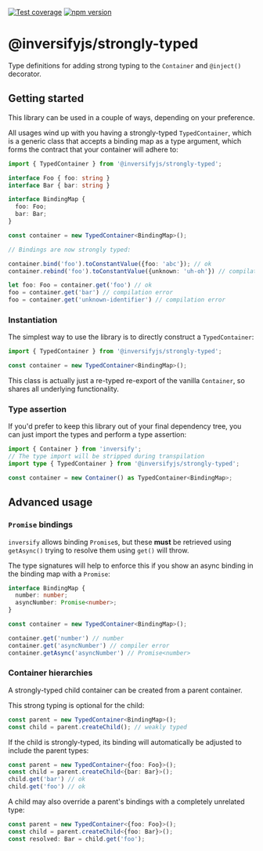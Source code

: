 [![Test coverage](https://codecov.io/gh/inversify/monorepo/branch/main/graph/badge.svg?flag=%40inversifyjs%2Fstrongly-typed)](https://codecov.io/gh/inversify/monorepo/branch/main/graph/badge.svg?flag=%40inversifyjs%2Fstrongly-typed)
[![npm version](https://img.shields.io/github/package-json/v/inversify/monorepo?filename=packages%2Fcontainer%2Flibraries%2Fstrongly-typed%2Fpackage.json&style=plastic)](https://www.npmjs.com/package/@inversifyjs/strongly-typed)

# @inversifyjs/strongly-typed

Type definitions for adding strong typing to the `Container` and `@inject()` decorator.


## Getting started

This library can be used in a couple of ways, depending on your preference.

All usages wind up with you having a strongly-typed `TypedContainer`, which is a generic class that accepts a binding map as a type argument, which forms the contract that your container will adhere to:

```ts
import { TypedContainer } from '@inversifyjs/strongly-typed';

interface Foo { foo: string }
interface Bar { bar: string }

interface BindingMap {
  foo: Foo;
  bar: Bar;
}

const container = new TypedContainer<BindingMap>();

// Bindings are now strongly typed:

container.bind('foo').toConstantValue({foo: 'abc'}); // ok
container.rebind('foo').toConstantValue({unknown: 'uh-oh'}) // compilation error

let foo: Foo = container.get('foo') // ok
foo = container.get('bar') // compilation error
foo = container.get('unknown-identifier') // compilation error
```

### Instantiation

The simplest way to use the library is to directly construct a `TypedContainer`:

```ts
import { TypedContainer } from '@inversifyjs/strongly-typed';

const container = new TypedContainer<BindingMap>();
```

This class is actually just a re-typed re-export of the vanilla `Container`, so shares all underlying functionality.

### Type assertion

If you'd prefer to keep this library out of your final dependency tree, you can just import the types and perform a type assertion:

```ts
import { Container } from 'inversify';
// The type import will be stripped during transpilation
import type { TypedContainer } from '@inversifyjs/strongly-typed';

const container = new Container() as TypedContainer<BindingMap>;
```


## Advanced usage

### `Promise` bindings

`inversify` allows binding `Promise`s, but these **must** be retrieved using `getAsync()` trying to resolve them using `get()` will throw.

The type signatures will help to enforce this if you show an async binding in the binding map with a `Promise`:

```ts
interface BindingMap {
  number: number;
  asyncNumber: Promise<number>;
}

const container = new TypedContainer<BindingMap>();

container.get('number') // number
container.get('asyncNumber') // compiler error
container.getAsync('asyncNumber') // Promise<number>
```

### Container hierarchies

A strongly-typed child container can be created from a parent container.

This strong typing is optional for the child:

```ts
const parent = new TypedContainer<BindingMap>();
const child = parent.createChild(); // weakly typed
```

If the child is strongly-typed, its binding will automatically be adjusted to include the parent types:

```ts
const parent = new TypedContainer<{foo: Foo}>();
const child = parent.createChild<{bar: Bar}>();
child.get('bar') // ok
child.get('foo') // ok
```

A child may also override a parent's bindings with a completely unrelated type:

```ts
const parent = new TypedContainer<{foo: Foo}>();
const child = parent.createChild<{foo: Bar}>();
const resolved: Bar = child.get('foo');
```

